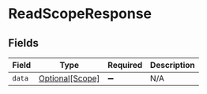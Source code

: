 # ReadScopeResponse


## Fields

| Field                                           | Type                                            | Required                                        | Description                                     |
| ----------------------------------------------- | ----------------------------------------------- | ----------------------------------------------- | ----------------------------------------------- |
| `data`                                          | [Optional[Scope]](../../models/shared/scope.md) | :heavy_minus_sign:                              | N/A                                             |